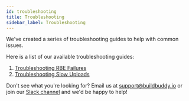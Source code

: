 ```yaml
---
id: troubleshooting
title: Troubleshooting
sidebar_label: Troubleshooting
---
```


We've created a series of troubleshooting guides to help with common issues.

Here is a list of our available troubleshooting guides:

1. [Troubleshooting RBE Failures](troubleshooting-rbe.md)
2. [Troubleshooting Slow Uploads](troubleshooting-slow-upload.md)

Don't see what you're looking for? Email us at [support@buildbuddy.io](mailto:support@buildbuddy.io) or join our [Slack channel](https://slack.buildbuddy.io) and we'd be happy to help!
